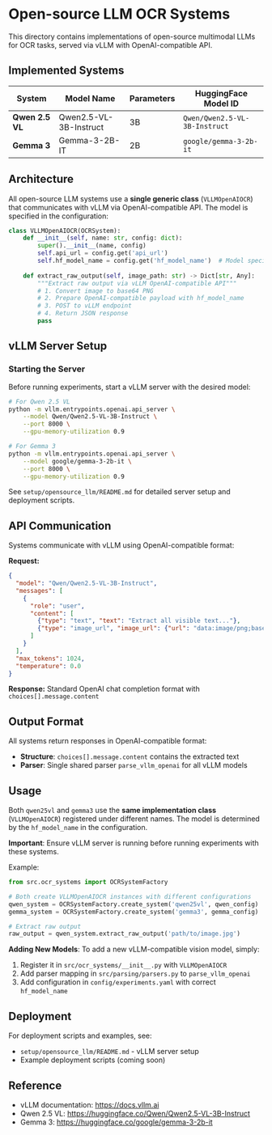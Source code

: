 # Open-source LLM OCR Systems

This directory contains implementations of open-source multimodal LLMs for OCR tasks, served via vLLM with OpenAI-compatible API.

## Implemented Systems

| System | Model Name | Parameters | HuggingFace Model ID |
|--------|------------|------------|----------------------|
| **Qwen 2.5 VL** | Qwen2.5-VL-3B-Instruct | 3B | `Qwen/Qwen2.5-VL-3B-Instruct` |
| **Gemma 3** | Gemma-3-2B-IT | 2B | `google/gemma-3-2b-it` | 

## Architecture

All open-source LLM systems use a **single generic class** (`VLLMOpenAIOCR`) that communicates with vLLM via OpenAI-compatible API. The model is specified in the configuration:

```python
class VLLMOpenAIOCR(OCRSystem):
    def __init__(self, name: str, config: dict):
        super().__init__(name, config)
        self.api_url = config.get('api_url')
        self.hf_model_name = config.get('hf_model_name')  # Model specified in config
    
    def extract_raw_output(self, image_path: str) -> Dict[str, Any]:
        """Extract raw output via vLLM OpenAI-compatible API"""
        # 1. Convert image to base64 PNG
        # 2. Prepare OpenAI-compatible payload with hf_model_name
        # 3. POST to vLLM endpoint
        # 4. Return JSON response
        pass
```

## vLLM Server Setup

### Starting the Server

Before running experiments, start a vLLM server with the desired model:

```bash
# For Qwen 2.5 VL
python -m vllm.entrypoints.openai.api_server \
    --model Qwen/Qwen2.5-VL-3B-Instruct \
    --port 8000 \
    --gpu-memory-utilization 0.9

# For Gemma 3
python -m vllm.entrypoints.openai.api_server \
    --model google/gemma-3-2b-it \
    --port 8000 \
    --gpu-memory-utilization 0.9
```

See `setup/opensource_llm/README.md` for detailed server setup and deployment scripts.

## API Communication

Systems communicate with vLLM using OpenAI-compatible format:

**Request:**
```json
{
  "model": "Qwen/Qwen2.5-VL-3B-Instruct",
  "messages": [
    {
      "role": "user",
      "content": [
        {"type": "text", "text": "Extract all visible text..."},
        {"type": "image_url", "image_url": {"url": "data:image/png;base64,..."}}
      ]
    }
  ],
  "max_tokens": 1024,
  "temperature": 0.0
}
```

**Response:** Standard OpenAI chat completion format with `choices[].message.content`

## Output Format

All systems return responses in OpenAI-compatible format:
- **Structure**: `choices[].message.content` contains the extracted text
- **Parser**: Single shared parser `parse_vllm_openai` for all vLLM models


## Usage

Both `qwen25vl` and `gemma3` use the **same implementation class** (`VLLMOpenAIOCR`) registered under different names. The model is determined by the `hf_model_name` in the configuration.

**Important**: Ensure vLLM server is running before running experiments with these systems.

Example:
```python
from src.ocr_systems import OCRSystemFactory

# Both create VLLMOpenAIOCR instances with different configurations
qwen_system = OCRSystemFactory.create_system('qwen25vl', qwen_config)
gemma_system = OCRSystemFactory.create_system('gemma3', gemma_config)

# Extract raw output
raw_output = qwen_system.extract_raw_output('path/to/image.jpg')
```

**Adding New Models**: To add a new vLLM-compatible vision model, simply:
1. Register it in `src/ocr_systems/__init__.py` with `VLLMOpenAIOCR`
2. Add parser mapping in `src/parsing/parsers.py` to `parse_vllm_openai`
3. Add configuration in `config/experiments.yaml` with correct `hf_model_name`

## Deployment

For deployment scripts and examples, see:
- `setup/opensource_llm/README.md` - vLLM server setup
- Example deployment scripts (coming soon)

## Reference

- vLLM documentation: https://docs.vllm.ai
- Qwen 2.5 VL: https://huggingface.co/Qwen/Qwen2.5-VL-3B-Instruct
- Gemma 3: https://huggingface.co/google/gemma-3-2b-it


